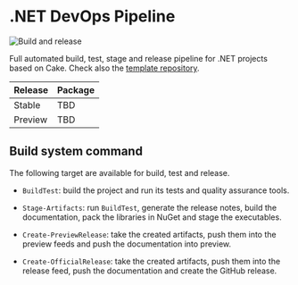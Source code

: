 # .NET DevOps Pipeline

![Build and release](https://github.com/pleonex/PleOps.Cake/workflows/Build%20and%20release/badge.svg?branch=develop&event=push)

Full automated build, test, stage and release pipeline for .NET projects based
on Cake. Check also the
[template repository](https://github.com/pleonex/template-csharp).

| Release | Package |
| ------- | ------- |
| Stable  | TBD     |
| Preview | TBD     |

## Build system command

The following target are available for build, test and release.

- `BuildTest`: build the project and run its tests and quality assurance tools.

- `Stage-Artifacts`: run `BuildTest`, generate the release notes, build the
  documentation, pack the libraries in NuGet and stage the executables.

- `Create-PreviewRelease`: take the created artifacts, push them into the
  preview feeds and push the documentation into preview.

- `Create-OfficialRelease`: take the created artifacts, push them into the
  release feed, push the documentation and create the GitHub release.
